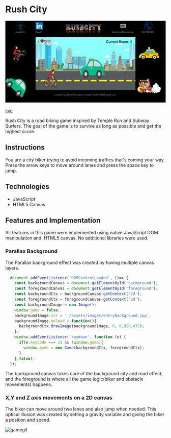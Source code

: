 # Rush City
![Rush City](./assets/images/screenshot.png)

[live](http://www.farshidzaman.tech/RushCity/)

Rush City is a road biking game inspired by Temple Run and Subway Surfers. The goal of the game is to survive as long as possible and get the highest score.

## Instructions
You are a city biker trying to avoid incoming traffics that's coming your way. Press the arrow keys to move around lanes and press the space key to jump.

## Technologies
- JavaScript
- HTML5 Canvas

## Features and Implementation
All features in this game were implemented using native JavaScript DOM manipulation and, HTML5 canvas. No additional libraries were used.

### Parallax Background
The Parallax background effect was created by having multiple canvas layers.  

```JavaScript
  document.addEventListener('DOMContentLoaded', ()=> {
    const backgroundCanvas = document.getElementById('background');
    const foregroundCanvas = document.getElementById('foreground');
    const backgroundCtx = backgroundCanvas.getContext('2d');
    const foregroundCtx = foregroundCanvas.getContext('2d');
    const backgroundImage = new Image();
    window.game = false;
    backgroundImage.src = './assets/images/entrybackground.jpg';
    backgroundImage.onload = function(){
      backgroundCtx.drawImage(backgroundImage, 0, 0,850,475);
    };
    window.addEventListener('keydown', function (e) {
      if(e.keyCode === 13 && !window.game){
        window.game = new Game(backgroundCtx, foregroundCtx);
      }
    },false);
  });
```

The background canvas takes care of the background city and road effect, and the foreground is where all the game logic(biker and obstacle movements) happens.

### X,Y and Z axis movements on a 2D canvas
The biker can move around two lanes and also jump when needed. This optical illusion was created by setting a gravity variable and giving the biker a position and speed.

![gamegif](./assets/images/farshid-rush-city.gif)
